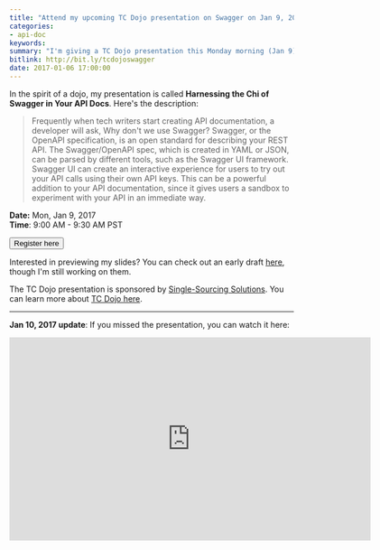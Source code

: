 ```yaml
---
title: "Attend my upcoming TC Dojo presentation on Swagger on Jan 9, 2017"
categories:
- api-doc
keywords:
summary: "I'm giving a TC Dojo presentation this Monday morning (Jan 9) on Swagger. If you're interested, you can register and attend for free. The event will also be recorded."
bitlink: http://bit.ly/tcdojoswagger
date: 2017-01-06 17:00:00
---
```


In the spirit of a dojo, my presentation is called **Harnessing the Chi of Swagger in Your API Docs**. Here's the description:

> Frequently when tech writers start creating API documentation, a developer will ask, Why don't we use Swagger? Swagger, or the OpenAPI specification, is an open standard for describing your REST API. The Swagger/OpenAPI spec, which is created in YAML or JSON, can be parsed by different tools, such as the Swagger UI framework. Swagger UI can create an interactive experience for users to try out your API calls using their own API keys. This can be a powerful addition to your API documentation, since it gives users a sandbox to experiment with your API in an immediate way.

**Date:** Mon, Jan 9, 2017 <br/>
**Time**: 9:00 AM - 9:30 AM PST

<a href="https://attendee.gotowebinar.com/register/2294274322258003203"><button type="button" class="btn btn-info">Register here</button></a>

Interested in previewing my slides? You can check out an early draft [here](http://idratherbewriting.com/files/swaggerslides), though I'm still working on them.

The TC Dojo presentation is sponsored by [Single-Sourcing Solutions](http://single-sourcing.com/). You can learn more about [TC Dojo here](http://www.single-sourcing.com/products/tcdojo/).

<hr/>

**Jan 10, 2017 update**: If you missed the presentation, you can watch it here: 

<iframe width="640" height="360" src="https://www.youtube.com/embed/wC5hxY0RItQ" frameborder="0" allowfullscreen>